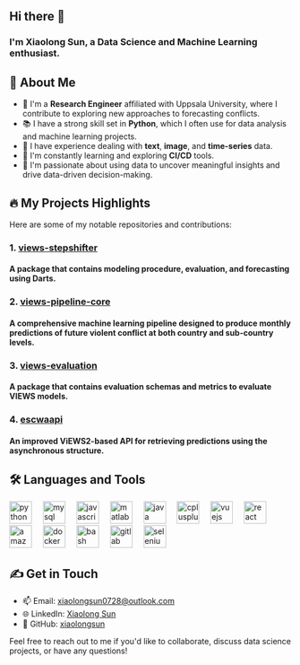 ## Hi there 👋

### I'm Xiaolong Sun, a Data Science and Machine Learning enthusiast.


## 🧐 About Me
- 💼 I'm a **Research Engineer** affiliated with Uppsala University, where I contribute to exploring new approaches to forecasting conflicts.
- 📚 I have a strong skill set in **Python**, which I often use for data analysis and machine learning projects.
- 👯 I have experience dealing with **text**, **image**, and **time-series** data.
- 🔭 I'm constantly learning and exploring **CI/CD** tools.
- 🌱 I'm passionate about using data to uncover meaningful insights and drive data-driven decision-making.


## 🔥 My Projects Highlights

Here are some of my notable repositories and contributions:

### 1. [views-stepshifter](https://github.com/views-platform/views-stepshifter)
####  A package that contains modeling procedure, evaluation, and forecasting using Darts.

### 2. [views-pipeline-core](https://github.com/views-platform/views-pipeline-core)
#### A comprehensive machine learning pipeline designed to produce monthly predictions of future violent conflict at both country and sub-country levels.

### 3. [views-evaluation](https://github.com/views-platform/views-evaluation)
#### A package that contains evaluation schemas and metrics to evaluate VIEWS models.

### 4. [escwaapi](https://github.com/prio-data/escwaapi)
#### An improved ViEWS2-based API for retrieving predictions using the asynchronous structure.

## 🛠 Languages and Tools
<div align="left">
  <img src="https://cdn.jsdelivr.net/gh/devicons/devicon/icons/python/python-original.svg" height="40" alt="python logo"  />
  <img width="12" />
  <img src="https://cdn.jsdelivr.net/gh/devicons/devicon/icons/mysql/mysql-original.svg" height="40" alt="mysql logo"  />
  <img width="12" />
  <img src="https://cdn.jsdelivr.net/gh/devicons/devicon/icons/javascript/javascript-original.svg" height="40" alt="javascript logo"  />
  <img width="12" />
  <img src="https://cdn.jsdelivr.net/gh/devicons/devicon/icons/matlab/matlab-original.svg" height="40" alt="matlab logo"  />
  <img width="12" />
  <img src="https://cdn.jsdelivr.net/gh/devicons/devicon/icons/java/java-original.svg" height="40" alt="java logo"  />
  <img width="12" />
  <img src="https://cdn.jsdelivr.net/gh/devicons/devicon/icons/cplusplus/cplusplus-original.svg" height="40" alt="cplusplus logo"  />
  <img width="12" />
  <img src="https://cdn.jsdelivr.net/gh/devicons/devicon/icons/vuejs/vuejs-original.svg" height="40" alt="vuejs logo"  />
  <img width="12" />
  <img src="https://cdn.jsdelivr.net/gh/devicons/devicon/icons/react/react-original.svg" height="40" alt="react logo"  />
  <img width="12" />
  <img src="https://cdn.jsdelivr.net/gh/devicons/devicon/icons/amazonwebservices/amazonwebservices-line-wordmark.svg" height="40" alt="amazonwebservices logo"  />
  <img width="12" />
  <img src="https://cdn.jsdelivr.net/gh/devicons/devicon/icons/docker/docker-plain-wordmark.svg" height="40" alt="docker logo"  />
  <img width="12" />
  <img src="https://cdn.jsdelivr.net/gh/devicons/devicon/icons/bash/bash-original.svg" height="40" alt="bash logo"  />
  <img width="12" />
  <img src="https://cdn.jsdelivr.net/gh/devicons/devicon/icons/gitlab/gitlab-original.svg" height="40" alt="gitlab logo"  />
  <img width="12" />
  <img src="https://cdn.jsdelivr.net/gh/devicons/devicon/icons/selenium/selenium-original.svg" height="40" alt="selenium logo"  />
</div>

## &#x270d; Get in Touch

- 📫 Email: [xiaolongsun0728@outlook.com](mailto:xiaolongsun0728@outlook.com)
- &#x1f310; LinkedIn: [Xiaolong Sun](https://www.linkedin.com/in/xiaolongs/)
- 🔗 GitHub: [xiaolongsun](https://github.com/xiaolong0728)


Feel free to reach out to me if you'd like to collaborate, discuss data science projects, or have any questions!
